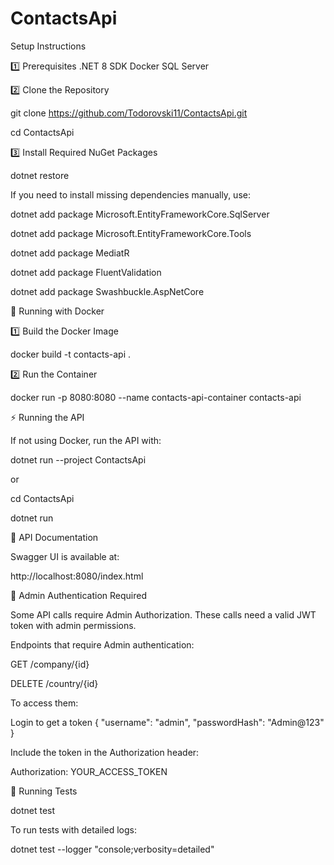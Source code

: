 # ContactsApi

Setup Instructions

1️⃣ Prerequisites
.NET 8 SDK
Docker
SQL Server

2️⃣ Clone the Repository

git clone https://github.com/Todorovski11/ContactsApi.git

cd ContactsApi

3️⃣ Install Required NuGet Packages

dotnet restore

If you need to install missing dependencies manually, use:

dotnet add package Microsoft.EntityFrameworkCore.SqlServer

dotnet add package Microsoft.EntityFrameworkCore.Tools

dotnet add package MediatR

dotnet add package FluentValidation

dotnet add package Swashbuckle.AspNetCore



🐳 Running with Docker

1️⃣ Build the Docker Image

docker build -t contacts-api .

2️⃣ Run the Container

docker run -p 8080:8080 --name contacts-api-container contacts-api


⚡ Running the API

If not using Docker, run the API with:

dotnet run --project ContactsApi

or

cd ContactsApi

dotnet run


📜 API Documentation

Swagger UI is available at:

http://localhost:8080/index.html


🔐 Admin Authentication Required

Some API calls require Admin Authorization. These calls need a valid JWT token with admin permissions.


Endpoints that require Admin authentication:

GET /company/{id}

DELETE /country/{id}

To access them:

Login to get a token
{
  "username": "admin",
  "passwordHash": "Admin@123"
}

Include the token in the Authorization header:

Authorization: YOUR_ACCESS_TOKEN


🧪 Running Tests

dotnet test

To run tests with detailed logs:

dotnet test --logger "console;verbosity=detailed"
